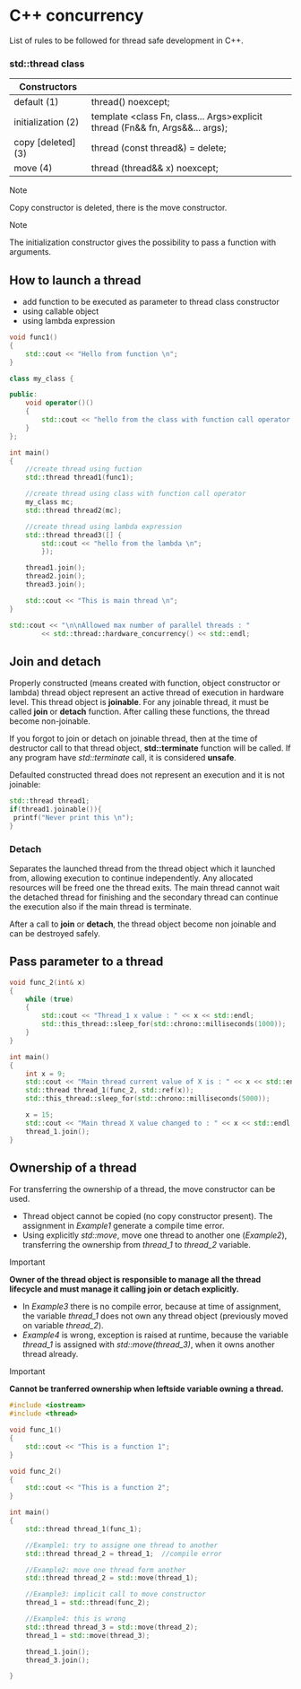 # C++ concurrency
List of rules to be followed for thread safe development in C++.

### std::thread class
|Constructors||
|-|-|
|default (1)|thread() noexcept;|
|initialization (2)|template <class Fn, class... Args>explicit thread (Fn&& fn, Args&&... args);|
|copy [deleted] (3)|thread (const thread&) = delete;|
|move (4)|thread (thread&& x) noexcept;|

> [!NOTE]
> Copy constructor is deleted, there is the move constructor.

> [!NOTE]
> The initialization constructor gives the possibility to pass a function with arguments.

## How to launch a thread
- add function to be executed as parameter to thread class constructor
- using callable object
- using lambda expression
```cpp
void func1()
{
	std::cout << "Hello from function \n";
}

class my_class {

public:
	void operator()()
	{
		std::cout << "hello from the class with function call operator \n";
	}
};

int main()
{
	//create thread using fuction
	std::thread thread1(func1);

	//create thread using class with function call operator
	my_class mc;
	std::thread thread2(mc);

	//create thread using lambda expression
	std::thread thread3([] {
		std::cout << "hello from the lambda \n";
		});

	thread1.join();
	thread2.join();
	thread3.join();

	std::cout << "This is main thread \n";
}

std::cout << "\n\nAllowed max number of parallel threads : "
		<< std::thread::hardware_concurrency() << std::endl;
```

## Join and detach
Properly constructed (means created with function, object constructor or lambda) thread object represent an active thread of execution in hardware level. This thread object is **joinable**.
For any joinable thread, it must be called **join** or **detach** function. After calling these functions, the thread become non-joinable.

If you forgot to join or detach on joinable thread, then at the time of destructor call to that thread object, **std::terminate** function will be called.
If any program have *std::terminate* call, it is considered **unsafe**.

Defaulted constructed thread does not represent an execution and it is not joinable:
```cpp
std::thread thread1;
if(thread1.joinable()){
 printf("Never print this \n");
}
```
### Detach
Separates the launched thread from the thread object which it launched from, allowing execution to continue independently.
Any allocated resources will be freed one the thread exits.
The main thread cannot wait the detached thread for finishing and the secondary thread can continue the execution also if the main thread is terminate.

After a call to **join** or **detach**, the thread object become non joinable and can be destroyed safely.

## Pass parameter to a thread
```cpp
void func_2(int& x)
{
	while (true)
	{
		std::cout << "Thread_1 x value : " << x << std::endl;
		std::this_thread::sleep_for(std::chrono::milliseconds(1000));
	}
}

int main()
{
	int x = 9;
	std::cout << "Main thread current value of X is : " << x << std::endl;
	std::thread thread_1(func_2, std::ref(x));
	std::this_thread::sleep_for(std::chrono::milliseconds(5000));

	x = 15;
	std::cout << "Main thread X value changed to : " << x << std::endl;
	thread_1.join();
}

```
## Ownership of a thread
For transferring the ownership of a thread, the move constructor can be used.
- Thread object cannot be copied (no copy constructor present). The assignment in *Example1* generate a compile time error.
- Using explicitly *std::move*, move one thread to another one (*Example2*), transferring the ownership from *thread_1* to *thread_2* variable.
  
> [!IMPORTANT]
> **Owner of the thread object is responsible to manage all the thread lifecycle and must manage it calling join or detach explicitly.**

- In *Example3* there is no compile error, because at time of assignment, the variable *thread_1* does not own any thread object (previously moved on variable *thread_2*).
- *Example4* is wrong, exception is raised at runtime, because the variable *thread_1* is assigned with *std::move(thread_3)*, when it owns another thread already.
  
> [!IMPORTANT]
> **Cannot be tranferred ownership when leftside variable owning a thread.**

```cpp
#include <iostream>
#include <thread>

void func_1()
{
	std::cout << "This is a function 1";
}

void func_2()
{
	std::cout << "This is a function 2";
}

int main()
{
	std::thread thread_1(func_1);

	//Example1: try to assigne one thread to another
	std::thread thread_2 = thread_1;  //compile error

	//Example2: move one thread form another
	std::thread thread_2 = std::move(thread_1);

	//Example3: implicit call to move constructor
	thread_1 = std::thread(func_2);

	//Example4: this is wrong
	std::thread thread_3 = std::move(thread_2);	
	thread_1 = std::move(thread_3);

	thread_1.join();
	thread_3.join();

}
```
